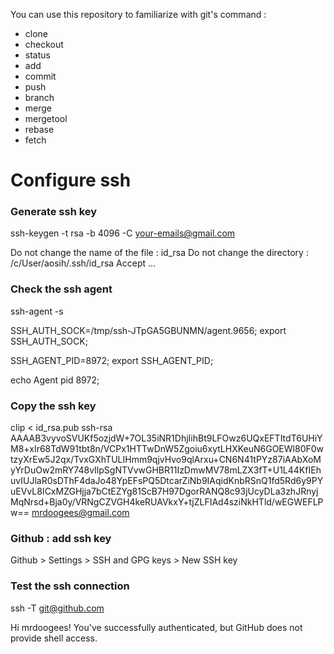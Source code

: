 You can use this repository to familiarize with git's command :
- clone
- checkout
- status
- add
- commit
- push
- branch
- merge
- mergetool
- rebase
- fetch

# Configure ssh

### Generate ssh key
ssh-keygen -t rsa -b 4096 -C your-emails@gmail.com

Do not change the name of the file : id_rsa
Do not change the directory : /c/User/aosih/.ssh/id_rsa
Accept …

### Check the ssh agent
ssh-agent -s

SSH_AUTH_SOCK=/tmp/ssh-JTpGA5GBUNMN/agent.9656; export SSH_AUTH_SOCK;

SSH_AGENT_PID=8972; export SSH_AGENT_PID;

echo Agent pid 8972;

### Copy the ssh key
clip < id_rsa.pub
ssh-rsa AAAAB3vyvoSVUKf5ozjdW+7OL35iNR1DhjIihBt9LFOwz6UQxEFTItdT6UHiYM8+xIr68TdW91tbt8n/VCPx1HTTwDnW5Zgoiu6xytLHXKeuN6GOEWl80F0wtzyXrEw5J2qx/TvxGXhTULIHmm9qjvHvo9qlArxu+CN6N41tPYz87iAAbXoMyYrDuOw2mRY748vIlpSgNTVvwGHBR11IzDmwMV78mLZX3fT+U1L44KfIEhuvIUJlaR0sDThF4daJo48YpEFsPQ5DtcarZiNb9IAqidKnbRSnQ1fd5Rd6y9PYuEVvL8ICxMZGHjja7bCtEZYg81ScB7H97DgorRANQ8c93jUcyDLa3zhJRnyjMqNrsd+Bja0y/VRNgCZVGH4keRUAVkxY+tjZLFIAd4sziNkHTld/wEGWEFLPw== mrdoogees@gmail.com

### Github : add ssh key
Github > Settings > SSH and GPG keys > New SSH key

### Test the ssh connection
ssh -T git@github.com

Hi mrdoogees! You've successfully authenticated, but GitHub does not provide shell access.



